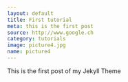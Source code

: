 ```yaml
---
layout: default
title: First tutorial
meta: this is the first post
source: http://www.google.ch
category: tutorials
image: picture4.jpg
name: picture4
---
```


This is the first post of my Jekyll Theme